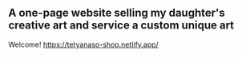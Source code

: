 ## A one-page website selling my daughter's creative art and  service a custom unique art
Welcome!
https://tetyanaso-shop.netlify.app/
